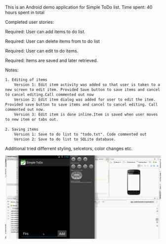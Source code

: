 This is an Android demo application for Simple ToDo list.
Time spent: 40 hours spent in total

Completed user stories:

Required: User can add items to do list.

Required: User can delete items from to do list

Required: User can edit to do items.

Required: Items are saved and later retrieved.

Notes:

	1. Editing of items
		Version 1: Edit item activity was added so that user is taken to a new screen to edit item. Provided Save button to save items and cancel to cancel editing.Call commented out now
		Version 2: Edit item dialog was added for user to edit the item. Provided save button to save items and cancel to cancel editing. Call commented out now. 
		Version 3: Edit item is done inline.Item is saved when user moves to new item or tabs out.
	
	2. Saving items
		Version 1: Save to do list to "todo.txt". Code commented out
		Version 2: Save to do list to SQLite database.

Additional tried differrent styling, selcetors, color changes etc. 

![Alt text](https://github.com/prafulmantale/MobileDevelopment/blob/master/AndroidApps/ToDoList.gif)
